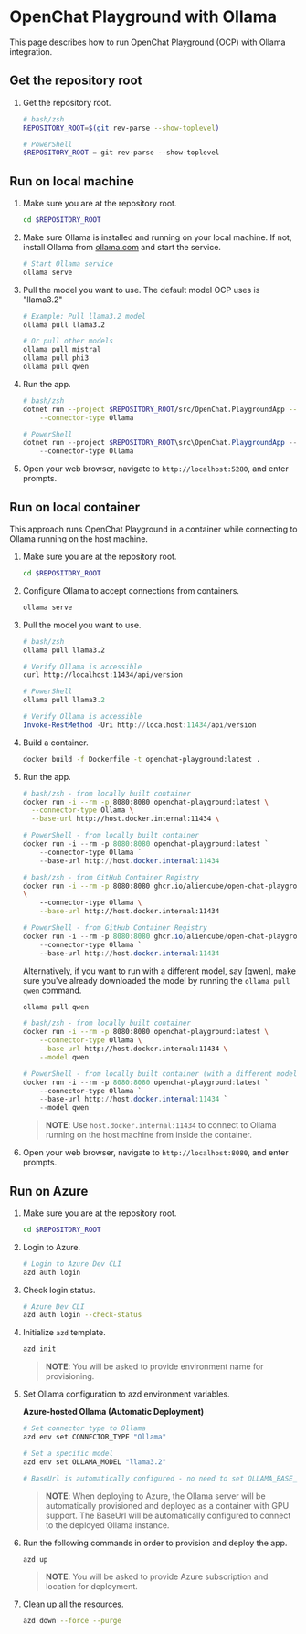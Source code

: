 # OpenChat Playground with Ollama

This page describes how to run OpenChat Playground (OCP) with Ollama integration.

## Get the repository root

1. Get the repository root.

    ```bash
    # bash/zsh
    REPOSITORY_ROOT=$(git rev-parse --show-toplevel)
    ```

    ```powershell
    # PowerShell
    $REPOSITORY_ROOT = git rev-parse --show-toplevel
    ```

## Run on local machine

1. Make sure you are at the repository root.

    ```bash
    cd $REPOSITORY_ROOT
    ```

1. Make sure Ollama is installed and running on your local machine. If not, install Ollama from [ollama.com](https://ollama.com/) and start the service.

    ```bash
    # Start Ollama service
    ollama serve
    ```

1. Pull the model you want to use. The default model OCP uses is "llama3.2"

    ```bash
    # Example: Pull llama3.2 model
    ollama pull llama3.2
    
    # Or pull other models
    ollama pull mistral
    ollama pull phi3
    ollama pull qwen
    ```

1. Run the app.

    ```bash
    # bash/zsh
    dotnet run --project $REPOSITORY_ROOT/src/OpenChat.PlaygroundApp -- \
        --connector-type Ollama
    ```

    ```powershell
    # PowerShell
    dotnet run --project $REPOSITORY_ROOT\src\OpenChat.PlaygroundApp -- `
        --connector-type Ollama
    ```


1. Open your web browser, navigate to `http://localhost:5280`, and enter prompts.

## Run on local container

This approach runs OpenChat Playground in a container while connecting to Ollama running on the host machine.

1. Make sure you are at the repository root.

    ```bash
    cd $REPOSITORY_ROOT
    ```

1. Configure Ollama to accept connections from containers.

    ```bash
    ollama serve
    ```

1. Pull the model you want to use.

    ```bash
    # bash/zsh
    ollama pull llama3.2
    
    # Verify Ollama is accessible
    curl http://localhost:11434/api/version
    ```
    
    ```powershell
    # PowerShell
    ollama pull llama3.2
    
    # Verify Ollama is accessible
    Invoke-RestMethod -Uri http://localhost:11434/api/version
    ```


1. Build a container.

    ```bash
    docker build -f Dockerfile -t openchat-playground:latest .
    ```

1. Run the app.

    ```bash
    # bash/zsh - from locally built container
    docker run -i --rm -p 8080:8080 openchat-playground:latest \
      --connector-type Ollama \
      --base-url http://host.docker.internal:11434 \
    ```

    ```powershell
    # PowerShell - from locally built container
    docker run -i --rm -p 8080:8080 openchat-playground:latest `
        --connector-type Ollama `
        --base-url http://host.docker.internal:11434
    ```

    ```bash
    # bash/zsh - from GitHub Container Registry
    docker run -i --rm -p 8080:8080 ghcr.io/aliencube/open-chat-playground/openchat-playground:latest
    \
        --connector-type Ollama \
        --base-url http://host.docker.internal:11434
    ```
    
    ```powershell
    # PowerShell - from GitHub Container Registry
    docker run -i --rm -p 8080:8080 ghcr.io/aliencube/open-chat-playground/openchat-playground:latest `
        --connector-type Ollama `
        --base-url http://host.docker.internal:11434
    ```
    Alternatively, if you want to run with a different model, say [qwen], make sure you've already downloaded the model by running the `ollama pull qwen` command.

    ```bash
    ollama pull qwen
    ```

    ```bash
    # bash/zsh - from locally built container
    docker run -i --rm -p 8080:8080 openchat-playground:latest \
        --connector-type Ollama \
        --base-url http://host.docker.internal:11434 \
        --model qwen
    ```

    ```powershell
    # PowerShell - from locally built container (with a different model)
    docker run -i --rm -p 8080:8080 openchat-playground:latest `
        --connector-type Ollama `
        --base-url http://host.docker.internal:11434 `
        --model qwen
    ```

   > **NOTE**: Use `host.docker.internal:11434` to connect to Ollama running on the host machine from inside the container.

1. Open your web browser, navigate to `http://localhost:8080`, and enter prompts.

## Run on Azure

1. Make sure you are at the repository root.

    ```bash
    cd $REPOSITORY_ROOT
    ```

1. Login to Azure.

    ```bash
    # Login to Azure Dev CLI
    azd auth login
    ```

1. Check login status.

    ```bash
    # Azure Dev CLI
    azd auth login --check-status
    ```

1. Initialize `azd` template.

    ```bash
    azd init
    ```

   > **NOTE**: You will be asked to provide environment name for provisioning.

1. Set Ollama configuration to azd environment variables.
    
    **Azure-hosted Ollama (Automatic Deployment)**

    ```bash
    # Set connector type to Ollama
    azd env set CONNECTOR_TYPE "Ollama"
    
    # Set a specific model
    azd env set OLLAMA_MODEL "llama3.2"
    
    # BaseUrl is automatically configured - no need to set OLLAMA_BASE_URL
    ```
    
    > **NOTE**: When deploying to Azure, the Ollama server will be automatically provisioned and deployed as a container with GPU support. The BaseUrl will be automatically configured to connect to the deployed Ollama instance.

1. Run the following commands in order to provision and deploy the app.

    ```bash
    azd up
    ```

   > **NOTE**: You will be asked to provide Azure subscription and location for deployment.

1. Clean up all the resources.

    ```bash
    azd down --force --purge
    ```
